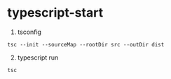# typescript-start

1. tsconfig

```
tsc --init --sourceMap --rootDir src --outDir dist
```

2. typescript run

```
tsc
```
